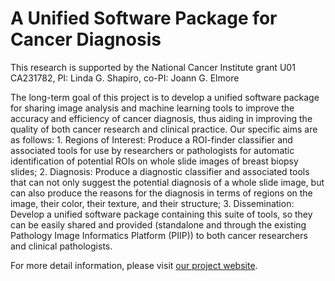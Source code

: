# A Unified Software Package for Cancer Diagnosis

This research is supported by the National Cancer Institute grant U01 CA231782, PI: Linda G. Shapiro, co-PI: Joann G. Elmore

The long-term goal of this project is to develop a unified software package for sharing image analysis and machine learning tools to improve the accuracy and efficiency of cancer diagnosis, thus aiding in improving the quality of both cancer research and clinical practice. Our specific aims are as follows: 1. Regions of Interest: Produce a ROI-finder classifier and associated tools for use by researchers or pathologists for automatic identification of potential ROIs on whole slide images of breast biopsy slides; 2. Diagnosis: Produce a diagnostic classifier and associated tools that can not only suggest the potential diagnosis of a whole slide image, but can also produce the reasons for the diagnosis in terms of regions on the image, their color, their texture, and their structure; 3. Dissemination: Develop a unified software package containing this suite of tools, so they can be easily shared and provided (standalone and through the existing Pathology Image Informatics Platform (PIIP)) to both cancer researchers and clinical pathologists. 

For more detail information, please visit [our project website](cancertech.cs.washington.edu). 

